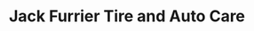 ---
title: "Jack Furrier Tire and Auto Care"
url: /tucson/jack-furrier-tire-and-auto-care/
shop: car repair
---